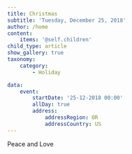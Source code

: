```yaml
---
title: Christmas
subtitle: 'Tuesday, December 25, 2018'
author: /home
content:
    items: '@self.children'
child_type: article
show_gallery: true
taxonomy:
    category:
        - Holiday

data:
    event:
        startDate: '25-12-2018 00:00'
        allDay: true
        address:
            addressRegion: OR
            addressCountry: US
---
```


Peace and Love
